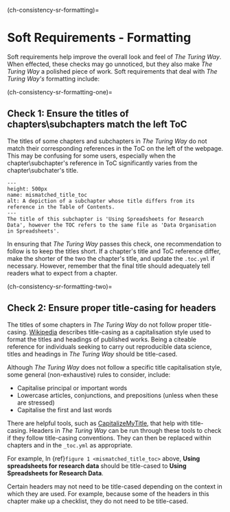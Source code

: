 (ch-consistency-sr-formatting)=
# Soft Requirements - Formatting

Soft requirements help improve the overall look and feel of _The Turing Way_.
When effected, these checks may go unnoticed, but they also make _The Turing Way_ a polished piece of work.
Soft requirements that deal with _The Turing Way's_ formatting include: 

(ch-consistency-sr-formatting-one)=
## Check 1: Ensure the titles of chapters\subchapters match the left ToC

The titles of some chapters and subchapters in _The Turing Way_ do not match their corresponding references in the ToC on the left of the webpage.
This may be confusing for some users, especially when the chapter\subchapter's reference in ToC significantly varies from the chapter\subchater's title.

```{figure} ../../figures/mismatched_title_toc.png
---
height: 500px
name: mismatched_title_toc
alt: A depiction of a subchapter whose title differs from its reference in the Table of Contents.
---
The title of this subchapter is 'Using Spreadsheets for Research Data', however the TOC refers to the same file as 'Data Organisation in Spreadsheets'.
```

In ensuring that _The Turing Way_ passes this check, one recommendation to follow is to keep the titles short.
If a chapter's title and ToC reference differ, make the shorter of the two the chapter's title, and update the `.toc.yml` if necessary. 
However, remember that the final title should adequately tell readers what to expect from a chapter.


(ch-consistency-sr-formatting-two)=
## Check 2: Ensure proper title-casing for headers

The titles of some chapters in _The Turing Way_ do not follow proper title-casing.
[Wikipedia](https://en.wikipedia.org/wiki/Title_case) describes title-casing as a capitalisation style used to format the titles and headings of published works.
Being a citeable reference for individuals seeking to carry out reproducible data science, titles and headings in _The Turing Way_ should be title-cased.

Although _The Turing Way_ does not follow a specific title capitalisation style, some general (non-exhaustive) rules to consider, include:
- Capitalise principal or important words
- Lowercase articles, conjunctions, and prepositions (unless when these are stressed)
- Capitalise the first and last words

There are helpful tools, such as [CapitalizeMyTitle](https://capitalizemytitle.com/), that help with title-casing.
Headers in _The Turing Way_ can be run through these tools to check if they follow title-casing conventions.
They can then be replaced within chapters and in the `_toc.yml` as appropriate.

For example, In {ref}`figure 1 <mismatched_title_toc>` above, **Using spreadsheets for research data** should be title-cased to **Using Spreadsheets for Research Data**.

Certain headers may not need to be title-cased depending on the context in which they are used.
For example, because some of the headers in this chapter make up a checklist, they do not need to be title-cased.